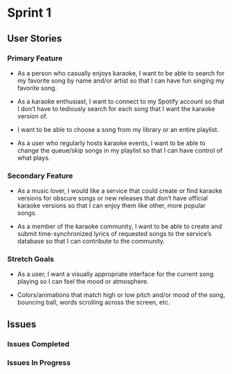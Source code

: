 # Sprint 1

## User Stories
### Primary Feature

- As a person who casually enjoys karaoke, I want to be able to search for my favorite song by name and/or artist so
  that I can have fun singing my favorite song.

- As a karaoke enthusiast, I want to connect to my Spotify account so that I don’t have to tediously search for each
  song that I want the karaoke version of.

- I want to be able to choose a song from my library or an entire playlist.

- As a user who regularly hosts karaoke events, I want to be able to change the queue/skip songs in my playlist so
  that I can have control of what plays.


### Secondary Feature

- As a music lover, I would like a service that could create or find karaoke versions for obscure songs or new releases
  that don’t have official karaoke versions so that I can enjoy them like other, more popular songs.

- As a member of the karaoke community, I want to be able to create and submit time-synchronized lyrics of requested
  songs to the service’s database so that I can contribute to the community.

### Stretch Goals

- As a user, I want a visually appropriate interface for the current song playing so I can feel the mood or atmosphere.

- Colors/animations that match high or low pitch and/or mood of the song, bouncing ball, words scrolling across the
  screen, etc.

## Issues

### Issues Completed

### Issues In Progress
